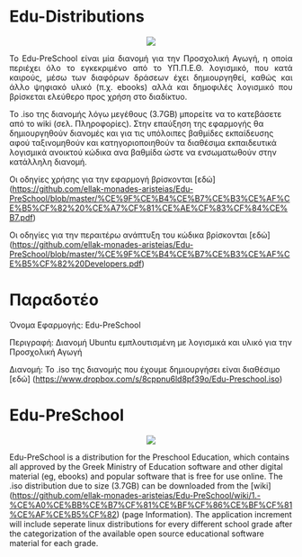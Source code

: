 # Edu-Distributions
<p align="center">
  <img src="https://cloud.githubusercontent.com/assets/5394554/10328327/acb36634-6cbb-11e5-8c68-3e3aab5a6dc7.png"/>
</p>
<p align="justify">
To Edu-PreSchool είναι μία διανομή για την Προσχολική Αγωγή, η οποία περιέχει όλο το εγκεκριμένο από το ΥΠ.Π.Ε.Θ. λογισμικό, που κατά καιρούς, μέσω των διαφόρων δράσεων έχει δημιουργηθεί, καθώς και άλλο ψηφιακό υλικό (π.χ. ebooks) αλλά και δημοφιλές λογισμικό που βρίσκεται ελεύθερο προς χρήση στο διαδίκτυο.

To .iso της διανομής λόγω μεγέθους (3.7GB) μπορείτε να το κατεβάσετε από το wiki (σελ. Πληροφορίες).
Στην επαύξηση της εφαρμογής θα δημιουργηθούν διανομές και για τις υπόλοιπες βαθμίδες εκπαίδευσης αφού ταξινομηθούν και κατηγοριοποιηθούν τα διαθέσιμα εκπαιδευτικά λογισμικά ανοικτού κώδικα ανα βαθμίδα ώστε να ενσωματωθούν στην κατάλληλη διανομή. 
</p>

Οι οδηγίες χρήσης για την εφαρμογή βρίσκονται [εδώ] (https://github.com/ellak-monades-aristeias/Edu-PreSchool/blob/master/%CE%9F%CE%B4%CE%B7%CE%B3%CE%AF%CE%B5%CF%82%20%CE%A7%CF%81%CE%AE%CF%83%CF%84%CE%B7.pdf)

Οι οδηγίες για την περαιτέρω ανάπτυξη του κώδικα βρίσκονται [εδώ] (https://github.com/ellak-monades-aristeias/Edu-PreSchool/blob/master/%CE%9F%CE%B4%CE%B7%CE%B3%CE%AF%CE%B5%CF%82%20Developers.pdf)

# Παραδοτέο
Όνομα Εφαρμογής: Edu-PreSchool

Περιγραφή: Διανομή Ubuntu εμπλουτισμένη με λογισμικά και υλικό για την Προσχολική Αγωγή

Διανομή: Το .iso της διανομής που έχουμε δημιουργήσει είναι διαθέσιμο [εδώ] (https://www.dropbox.com/s/8cppnu6ld8pf39o/Edu-Preschool.iso)

# Edu-PreSchool
<p align="center">
  <img src="https://cloud.githubusercontent.com/assets/5394554/10328327/acb36634-6cbb-11e5-8c68-3e3aab5a6dc7.png"/>
</p>
<p align="justify">

Edu-PreSchool is a distribution for the Preschool Education, which contains all approved by the Greek Ministry of Education software and other digital material (eg, ebooks) and popular software that is free for use online. The .iso distribution due to size (3.7GB) can be downloaded from the [wiki] (https://github.com/ellak-monades-aristeias/Edu-PreSchool/wiki/1.-%CE%A0%CE%BB%CE%B7%CF%81%CE%BF%CF%86%CE%BF%CF%81%CE%AF%CE%B5%CF%82) (page Information).
The application increment will include seperate linux distributions for every different school grade after the categorization of the available open source educational software material for each grade.  
